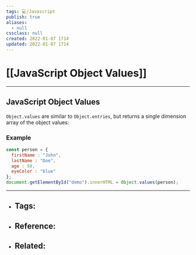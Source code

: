 ```yaml
---
tags: 💻️/Javascript
publish: true
aliases:
  - null
cssclass: null
created: 2022-01-07 1714
updated: 2022-01-07 1714
---
```


# [[JavaScript Object Values]]

---

## JavaScript Object Values

`Object.values` are similar to `Object.entries`, but returns a single dimension array of the object values:

### Example

```js
const person = {  
  firstName : "John",  
  lastName : "Doe",  
  age : 50,  
  eyeColor : "blue"  
};  
document.getElementById("demo").innerHTML = Object.values(person);
```

---

- Tags: 
	- 
- Reference:
	- 
- Related:
	- 
